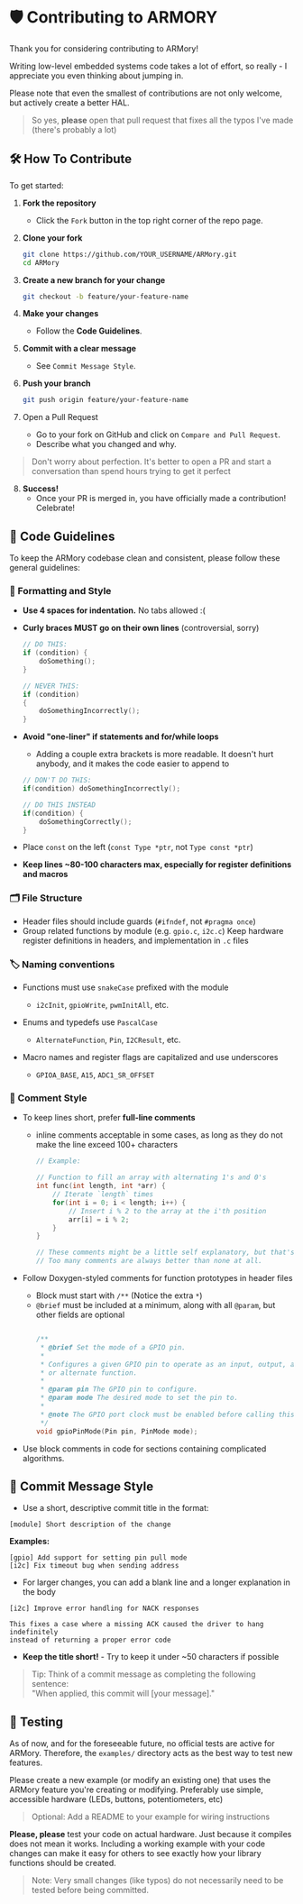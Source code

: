 # 🛡️ Contributing to ARMORY

Thank you for considering contributing to ARMory!

Writing low-level embedded systems code takes a lot of effort, so really - I
appreciate you even thinking about jumping in.

Please note that even the smallest of contributions are not only welcome, but
actively create a better HAL. 

>So yes, **please** open that pull request that fixes all the typos I've made 
(there's probably a lot)

## 🛠️ How To Contribute
To get started:

1. **Fork the repository**
   - Click the `Fork` button in the top right corner of the repo page.

2. **Clone your fork**
    ```bash
    git clone https://github.com/YOUR_USERNAME/ARMory.git
    cd ARMory
    ```
3. **Create a new branch for your change**
    ```bash
    git checkout -b feature/your-feature-name
    ```

4. **Make your changes**
   - Follow the **Code Guidelines**.

5. **Commit with a clear message**
   - See `Commit Message Style`.

6. **Push your branch**
    ```bash
    git push origin feature/your-feature-name
    ```

7. Open a Pull Request
   - Go to your fork on GitHub and click on `Compare and Pull Request`.
   - Describe what you changed and why.

> Don't worry about perfection. It's better to open a PR and start a conversation
than spend hours trying to get it perfect

8. **Success!**
   - Once your PR is merged in, you have officially made a contribution! Celebrate!

## 📜 Code Guidelines

To keep the ARMory codebase clean and consistent, please follow these general
guidelines:

### 🎨 Formatting and Style
- **Use 4 spaces for indentation.** No tabs allowed :(

- **Curly braces MUST go on their own lines** (controversial, sorry)
    ```C
    // DO THIS:
    if (condition) {
        doSomething();
    }

    // NEVER THIS:
    if (condition)
    {
        doSomethingIncorrectly();
    }
    ```

- **Avoid "one-liner" if statements and for/while loops**
    - Adding a couple extra brackets is more readable. It doesn't hurt
    anybody, and it makes the code easier to append to
    ```C
    // DON'T DO THIS:
    if(condition) doSomethingIncorrectly();

    // DO THIS INSTEAD
    if(condition) {
        doSomethingCorrectly();
    }
    ```

- Place `const` on the left (`const Type *ptr`, not `Type const *ptr`)

- **Keep lines ~80-100 characters max, especially for register definitions and macros**

### 🗂️ File Structure
- Header files should include guards (`#ifndef`, not `#pragma once`)
- Group related functions by module (e.g. `gpio.c`, `i2c.c`)
Keep hardware register definitions in headers, and implementation in `.c` files

### 🏷️ Naming conventions
- Functions must use `snakeCase` prefixed with the module
  - `i2cInit`, `gpioWrite`, `pwmInitAll`, etc.

- Enums and typedefs use `PascalCase`
  - `AlternateFunction`, `Pin`, `I2CResult`, etc.

- Macro names and register flags are capitalized and use underscores 
  - `GPIOA_BASE`, `A15`, `ADC1_SR_OFFSET`

### 💬 Comment Style
- To keep lines short, prefer **full-line comments**
  - inline comments acceptable
in some cases, as long as they do not make the line exceed 100+ characters

    ```C
    // Example:
    
    // Function to fill an array with alternating 1's and 0's
    int func(int length, int *arr) {
        // Iterate `length` times
        for(int i = 0; i < length; i++) {
            // Insert i % 2 to the array at the i'th position
            arr[i] = i % 2;
        }
    }
    
    // These comments might be a little self explanatory, but that's okay!
    // Too many comments are always better than none at all.
    ```

- Follow Doxygen-styled comments for function prototypes in header files
  - Block must start with `/**` (Notice the extra `*`)
  - `@brief` must be included at a minimum, along with all `@param`, but other fields are optional
    ```C
    
    /**
     * @brief Set the mode of a GPIO pin.
     * 
     * Configures a given GPIO pin to operate as an input, output, analog input,
     * or alternate function.
     *
     * @param pin The GPIO pin to configure.
     * @param mode The desired mode to set the pin to.
     * 
     * @note The GPIO port clock must be enabled before calling this function.
     */
    void gpioPinMode(Pin pin, PinMode mode);
    ```

- Use block comments in code for sections containing complicated algorithms.

## 📝 Commit Message Style
- Use a short, descriptive commit title in the format:
```
[module] Short description of the change
```

**Examples:**
```
[gpio] Add support for setting pin pull mode
[i2c] Fix timeout bug when sending address
```

- For larger changes, you can add a blank line and a longer explanation in the body
```
[i2c] Improve error handling for NACK responses

This fixes a case where a missing ACK caused the driver to hang indefinitely
instead of returning a proper error code
```

- **Keep the title short!** - Try to keep it under ~50 characters if possible

> Tip: Think of a commit message as completing the following sentence: \
"When applied, this commit will [your message]."

## 🧪 Testing
As of now, and for the foreseeable future, no official tests are active for 
ARMory. Therefore, the `examples/` directory acts as the best way to test new
features. 

Please create a new example (or modify an existing one) that uses the ARMory feature
you're creating or modifying. Preferably use simple, accessible hardware (LEDs,
buttons, potentiometers, etc)
> Optional: Add a README to your example for wiring instructions

**Please, please** test your code on actual hardware. Just because it compiles does
not mean it works. Including a working example with your code changes
can make it easy for others to see exactly how your library functions should be
created.

> Note: Very small changes (like typos) do not necessarily need to be tested before
being committed.
